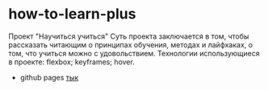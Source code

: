 # how-to-learn-plus
Проект "Научиться учиться"
Суть проекта заключается в том, чтобы рассказать читающим о принципах обучения, методах и лайфхаках, о том, что учиться можно с удовольствием.
Технологии использующиеся в проекте: flexbox; keyframes; hover.  
* github pages [тык](https://armagidosha.github.io/how-to-learn-plus/)
